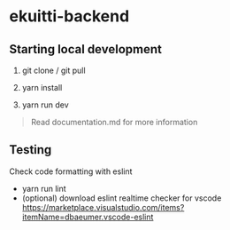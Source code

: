 # ekuitti-backend

## Starting local development
1. git clone / git pull

2. yarn install

3. yarn run dev

> Read documentation.md for more information

## Testing

Check code formatting with eslint
- yarn run lint
- (optional) download eslint realtime checker for vscode https://marketplace.visualstudio.com/items?itemName=dbaeumer.vscode-eslint

